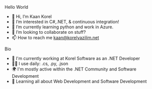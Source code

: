 Hello World

- 👋 Hi, I’m Kaan Korel
- 👀 I’m interested in C#,.NET, & continuous integration!
- 🌱 I’m currently learning python and work in Azure.
- 💞️ I’m looking to collaborate on stuff?
- 📫 How to reach me kaan@korelyazilim.net

Bio

- 🏢 I'm currently working at Korel Software as an .NET Developer
- 👨‍💻 I use daily: .cs, .py, .json
- 🌍 I'm mostly active within the .NET Community and Software Development
- 📱 Learning all about Web Development and Software Development
